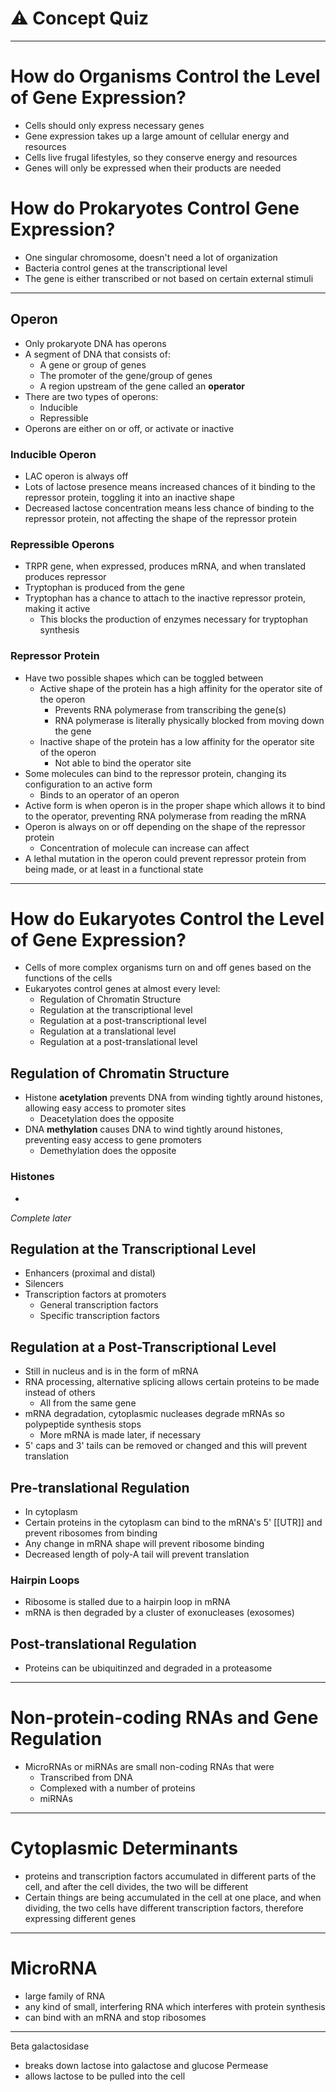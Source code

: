 # ⚠️ Concept Quiz
***
# How do Organisms Control the Level of Gene Expression?
- Cells should only express necessary genes
- Gene expression takes up a large amount of cellular energy and resources
- Cells live frugal lifestyles, so they conserve energy and resources
- Genes will only be expressed when their products are needed
# How do Prokaryotes Control Gene Expression?
- One singular chromosome, doesn't need a lot of organization
- Bacteria control genes at the transcriptional level
- The gene is either transcribed or not based on certain external stimuli
***
## **Operon**
- Only prokaryote DNA has operons
- A segment of DNA that consists of:
	- A gene or group of genes
	- The promoter of the gene/group of genes
	- A region upstream of the gene called an **operator**
- There are two types of operons:
	- Inducible
	- Repressible
- Operons are either on or off, or activate or inactive
### **Inducible Operon**
- LAC operon is always off
- Lots of lactose presence means increased chances of it binding to the repressor protein, toggling it into an inactive shape
- Decreased lactose concentration means less chance of binding to the repressor protein, not affecting the shape of the repressor protein
### **Repressible Operons**
- TRPR gene, when expressed, produces mRNA, and when translated produces repressor 
- Tryptophan is produced from the gene
- Tryptophan has a chance to attach to the inactive repressor protein, making it active
	- This blocks the production of enzymes necessary for tryptophan synthesis
### **Repressor Protein**
- Have two possible shapes which can be toggled between
	- Active shape of the protein has a high affinity for the operator site of the operon
		- Prevents RNA polymerase from transcribing the gene(s)
		- RNA polymerase is literally physically blocked from moving down the gene
	- Inactive shape of the protein has a low affinity for the operator site of the operon
		- Not able to bind the operator site
- Some molecules can bind to the repressor protein, changing its configuration to an active form
	- Binds to an operator of an operon
- Active form is when operon is in the proper shape which allows it to bind to the operator, preventing RNA polymerase from reading the mRNA
- Operon is always on or off depending on the shape of the repressor protein
	- Concentration of molecule can increase can affect
- A lethal mutation in the operon could prevent repressor protein from being made, or at least in a functional state
***
# How do Eukaryotes Control the Level of Gene Expression?
- Cells of more complex organisms turn on and off genes based on the functions of the cells
- Eukaryotes control genes at almost every level:
	- Regulation of Chromatin Structure
	- Regulation at the transcriptional level
	- Regulation at a post-transcriptional level
	- Regulation at a translational level
	- Regulation at a post-translational level
## Regulation of Chromatin Structure
- Histone **acetylation** prevents DNA from winding tightly around histones, allowing easy access to promoter sites
	- Deacetylation does the opposite
- DNA **methylation** causes DNA to wind tightly around histones, preventing easy access to gene promoters
	- Demethylation does the opposite
### Histones 
- 
*Complete later*
## Regulation at the Transcriptional Level
- Enhancers (proximal and distal)
- Silencers
- Transcription factors at promoters
	- General transcription factors
	- Specific transcription factors
## Regulation at a Post-Transcriptional Level
- Still in nucleus and is in the form of mRNA
- RNA processing, alternative splicing allows certain proteins to be made instead of others
	- All from the same gene
- mRNA degradation, cytoplasmic nucleases degrade mRNAs so polypeptide synthesis stops
	- More mRNA is made later, if necessary
- 5' caps and 3' tails can be removed or changed and this will prevent translation
## Pre-translational Regulation
- In cytoplasm
- Certain proteins in the cytoplasm can bind to the mRNA's 5' [[UTR]] and prevent ribosomes from binding
- Any change in mRNA shape will prevent ribosome binding
- Decreased length of poly-A tail will prevent translation
### Hairpin Loops
- Ribosome is stalled due to a hairpin loop in mRNA
- mRNA is then degraded by a cluster of exonucleases (exosomes)
## Post-translational Regulation
- Proteins can be ubiquitinzed and degraded in a proteasome
***
# Non-protein-coding RNAs and Gene Regulation
- MicroRNAs or miRNAs are small non-coding RNAs that were
	- Transcribed from DNA
	- Complexed with a number of proteins
	- miRNAs 
***
# Cytoplasmic Determinants
- proteins and transcription factors accumulated in different parts of the cell, and after the cell divides, the two will be different
- Certain things are being accumulated in the cell at one place, and when dividing, the two cells have different transcription factors, therefore expressing different genes
***
# MicroRNA
- large family of RNA
- any kind of small, interfering RNA which interferes with protein synthesis
- can bind with an mRNA and stop ribosomes 
***
Beta galactosidase
- breaks down lactose into galactose and glucose
Permease
- allows lactose to be pulled into the cell